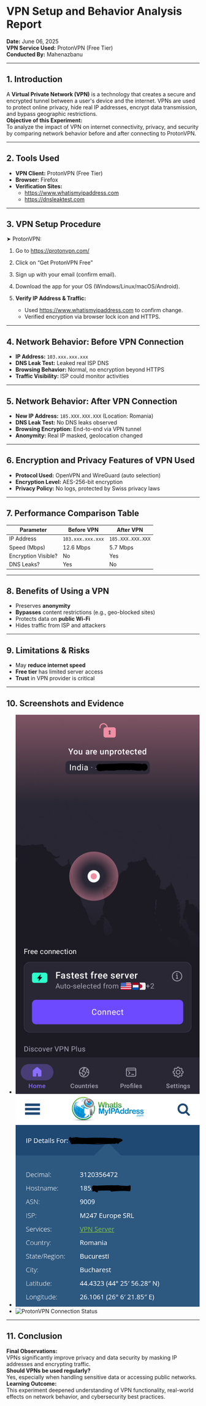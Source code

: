 # VPN Setup and Behavior Analysis Report

**Date:** June 06, 2025  
**VPN Service Used:** ProtonVPN (Free Tier)  
**Conducted By:** Mahenazbanu 

---

## 1. Introduction

A **Virtual Private Network (VPN)** is a technology that creates a secure and encrypted tunnel between a user's device and the internet. VPNs are used to protect online privacy, hide real IP addresses, encrypt data transmission, and bypass geographic restrictions.  
**Objective of this Experiment:**  
To analyze the impact of VPN on internet connectivity, privacy, and security by comparing network behavior before and after connecting to ProtonVPN.

---

## 2. Tools Used

- **VPN Client:** ProtonVPN (Free Tier)
- **Browser:** Firefox
- **Verification Sites:** 
  - https://www.whatismyipaddress.com  
  - https://dnsleaktest.com

---

## 3. VPN Setup Procedure

➤ ProtonVPN:

1. Go to https://protonvpn.com/


2. Click on “Get ProtonVPN Free”


3. Sign up with your email (confirm email).


4. Download the app for your OS (Windows/Linux/macOS/Android).

5. **Verify IP Address & Traffic:** 
   - Used https://www.whatismyipaddress.com to confirm change.
   - Verified encryption via browser lock icon and HTTPS.

---

## 4. Network Behavior: Before VPN Connection

- **IP Address:** `103.xxx.xxx.xxx`
- **DNS Leak Test:** Leaked real ISP DNS
- **Browsing Behavior:** Normal, no encryption beyond HTTPS
- **Traffic Visibility:** ISP could monitor activities

---

## 5. Network Behavior: After VPN Connection

- **New IP Address:** `185.XXX.XXX.XXX` (Location: Romania)
- **DNS Leak Test:** No DNS leaks observed
- **Browsing Encryption:** End-to-end via VPN tunnel
- **Anonymity:** Real IP masked, geolocation changed


---

## 6. Encryption and Privacy Features of VPN Used

- **Protocol Used:** OpenVPN and WireGuard (auto selection)
- **Encryption Level:** AES-256-bit encryption
- **Privacy Policy:** No logs, protected by Swiss privacy laws

---

## 7. Performance Comparison Table

| Parameter           | Before VPN     | After VPN      |
|--------------------|----------------|----------------|
| IP Address          | `103.xxx.xxx.xxx` | `185.XXX.XXX.XXX` |
| Speed (Mbps)        | 12.6 Mbps        | 5.7 Mbps        |
| Encryption Visible? | No             | Yes            |
| DNS Leaks?          | Yes            | No             |

---

## 8. Benefits of Using a VPN

- Preserves **anonymity**
- **Bypasses** content restrictions (e.g., geo-blocked sites)
- Protects data on **public Wi-Fi**
- Hides traffic from ISP and attackers

---

## 9. Limitations & Risks

- May **reduce internet speed**
- **Free tier** has limited server access
- **Trust** in VPN provider is critical
---

## 10. Screenshots and Evidence

- ![Before VPN - IP Address](./Before_vpn.png)
- ![After VPN - IP Address](./After_vpn.png)
- ![ProtonVPN Connection Status](./vpn_connected.png)

---

## 11. Conclusion

**Final Observations:**  
VPNs significantly improve privacy and data security by masking IP addresses and encrypting traffic.  
**Should VPNs be used regularly?**  
Yes, especially when handling sensitive data or accessing public networks.  
**Learning Outcome:**  
This experiment deepened understanding of VPN functionality, real-world effects on network behavior, and cybersecurity best practices.
